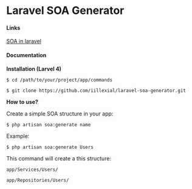 Laravel SOA Generator
=====================
#### Links
[SOA in laravel](http://dfg.gd/blog/decoupling-your-code-in-laravel-using-repositiories-and-services)

#### Documentation
 **Installation (Larvel 4)**
 
 `$ cd /path/to/your/project/app/commands`
 
 `$ git clone https://github.com/iillexial/laravel-soa-generator.git`
 
 **How to use?**
 
 Create a simple SOA structure in your app:
 
 `$ php artisan soa:generate name`
 
 Example:
 
  `$ php artisan soa:generate Users`

 
 This command will create a this structure:
 
 `app/Services/Users/`
 
 `app/Repositories/Users/`

